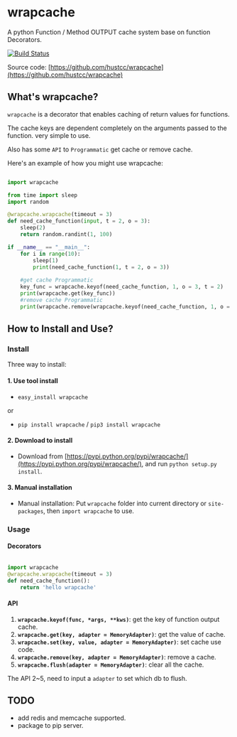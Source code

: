 # wrapcache

A python Function / Method OUTPUT cache system base on function Decorators.

[![Build Status](https://travis-ci.org/hustcc/wrapcache.svg)](https://travis-ci.org/hustcc/wrapcache)

Source code: [https://github.com/hustcc/wrapcache](https://github.com/hustcc/wrapcache)


## What's wrapcache?

`wrapcache` is a decorator that enables caching of return values for functions.

The cache keys are dependent completely on the arguments passed to the function. very simple to use. 

Also has some `API` to `Programmatic` get cache or remove cache.

Here's an example of how you might use wrapcache:

```python

import wrapcache

from time import sleep
import random

@wrapcache.wrapcache(timeout = 3)
def need_cache_function(input, t = 2, o = 3):
    sleep(2)
    return random.randint(1, 100)

if __name__ == "__main__":
	for i in range(10):
		sleep(1)
		print(need_cache_function(1, t = 2, o = 3))
	
	#get cache Programmatic
	key_func = wrapcache.keyof(need_cache_function, 1, o = 3, t = 2)
	print(wrapcache.get(key_func))
	#remove cache Programmatic
	print(wrapcache.remove(wrapcache.keyof(need_cache_function, 1, o = 3, t = 2)))

```


## How to Install and Use?

### Install

Three way to install: 

#### 1. Use tool install

 - `easy_install wrapcache`
 
or

 -  `pip install wrapcache` / `pip3 install wrapcache`

#### 2. Download to install

 - Download from [https://pypi.python.org/pypi/wrapcache/](https://pypi.python.org/pypi/wrapcache/), and run `python setup.py install`.

#### 3. Manual installation

 - Manual installation: Put `wrapcache` folder into current directory or `site-packages`, then `import wrapcache` to use.


### Usage

#### Decorators

```python

import wrapcache
@wrapcache.wrapcache(timeout = 3)
def need_cache_function():
	return 'hello wrapcache'

```

#### API

1. **`wrapcache.keyof(func, *args, **kws)`**: get the key of function output cache.
2. **`wrapcache.get(key, adapter = MemoryAdapter)`**: get the value of cache.
3. **`wrapcache.set(key, value, adapter = MemoryAdapter)`**: set cache use code.
4. **`wrapcache.remove(key, adapter = MemoryAdapter)`**: remove a cache.
5. **`wrapcache.flush(adapter = MemoryAdapter)`**: clear all the cache.

The API 2~5, need to input a `adapter` to set which db to flush.


## TODO

 - add redis and memcache supported.
 - package to pip server.